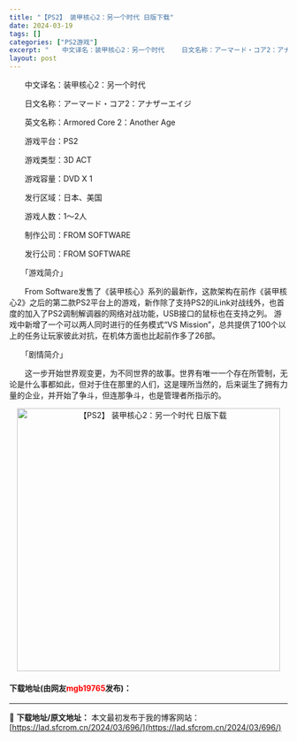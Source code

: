 ```yaml
---
title: "【PS2】 装甲核心2：另一个时代 日版下载"
date: 2024-03-19
tags: []
categories: ["PS2游戏"]
excerpt: "　　中文译名：装甲核心2：另一个时代 　　日文名称：アーマード・コア2：アナザーエイジ 　　英文名称：Armored Core 2：Another Age 　　游戏平台：PS2 　　游戏类型：3D ACT 　　游戏容量：DVD X 1 　　发行区域：日本、美国 　　游戏人数：1～2人 　　制作公司：&hellip;"
layout: post
---
```


 <p>　　中文译名：装甲核心2：另一个时代</p> <p>　　日文名称：アーマード・コア2：アナザーエイジ</p> <p>　　英文名称：Armored Core 2：Another Age</p> <p>　　游戏平台：PS2</p> <p>　　游戏类型：3D ACT</p> <p>　　游戏容量：DVD X 1</p> <p>　　发行区域：日本、美国</p> <p>　　游戏人数：1～2人</p> <p>　　制作公司：FROM SOFTWARE</p> <p>　　发行公司：FROM SOFTWARE</p> <p>　　「游戏简介」</p> <p>　　From Software发售了《装甲核心》系列的最新作，这款架构在前作《装甲核心2》之后的第二款PS2平台上的游戏，新作除了支持PS2的iLink对战线外，也首度的加入了PS2调制解调器的网络对战功能，USB接口的鼠标也在支持之列。 游戏中新增了一个可以两人同时进行的任务模式&ldquo;VS Mission&rdquo;，总共提供了100个以上的任务让玩家彼此对抗，在机体方面也比起前作多了26部。</p> <p>　　「剧情简介」</p> <p>　　这一步开始世界观变更，为不同世界的故事。世界有唯一一个存在所管制，无论是什么事都如此，但对于住在那里的人们，这是理所当然的，后来诞生了拥有力量的企业，并开始了争斗，但连那争斗，也是管理者所指示的。</p> <p align="center"><img align="" border="0" src="https://lad.sfcrom.cn/wp-content/uploads/2024/03/20240319_65f9999398ae2.jpg" width="476" alt="【PS2】 装甲核心2：另一个时代 日版下载" /></p> <p><h4>下载地址(由网友<font color="red">mgb19765</font>发布)：</h4></p> 

---
📖 **下载地址/原文地址：** 本文最初发布于我的博客网站：[https://lad.sfcrom.cn/2024/03/696/](https://lad.sfcrom.cn/2024/03/696/)
